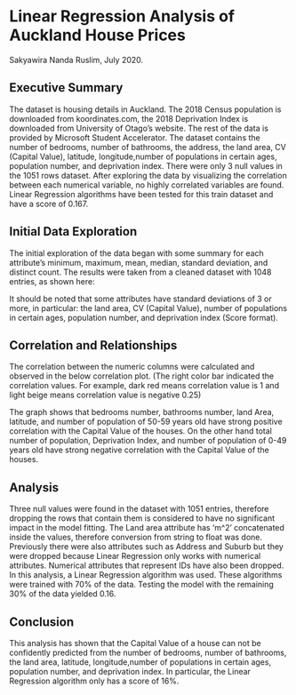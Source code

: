 # Linear Regression Analysis of Auckland House Prices
Sakyawira Nanda Ruslim, July 2020.

## Executive Summary
The dataset is housing details in Auckland. The 2018 Census population is
downloaded from koordinates.com, the 2018 Deprivation Index is downloaded from
University of Otago’s website. The rest of the data is provided by Microsoft Student
Accelerator. The dataset contains the number of bedrooms, number of bathrooms,
the address, the land area, CV (Capital Value), latitude, longitude,number of
populations in certain ages, population number, and deprivation index. There were
only 3 null values in the 1051 rows dataset. After exploring the data by visualizing the
correlation between each numerical variable, no highly correlated variables are
found. Linear Regression algorithms have been tested for this train dataset and have
a score of 0.167.

## Initial Data Exploration
The initial exploration of the data began with some summary for each attribute’s
minimum, maximum, mean, median, standard deviation, and distinct count. The
results were taken from a cleaned dataset with 1048 entries, as shown here:

It should be noted that some attributes have standard deviations of 3 or more, in
particular: the land area, CV (Capital Value), number of populations in certain ages,
population number, and deprivation index (Score format).

## Correlation and Relationships

The correlation between the numeric columns were calculated and observed in the
below correlation plot. (The right color bar indicated the correlation values. For
example, dark red means correlation value is 1 and light beige means correlation
value is negative 0.25)

The graph shows that bedrooms number, bathrooms number, land Area, latitude,
and number of population of 50-59 years old have strong positive correlation with
the Capital Value of the houses. On the other hand total number of population,
Deprivation Index, and number of population of 0-49 years old have strong negative
correlation with the Capital Value of the houses.

## Analysis
Three null values were found in the dataset with 1051 entries, therefore dropping the
rows that contain them is considered to have no significant impact in the model
fitting. The Land area attribute has ‘m^2’ concatenated inside the values, therefore
conversion from string to float was done.
Previously there were also attributes such as Address and Suburb but they were
dropped because Linear Regression only works with numerical attributes. Numerical
attributes that represent IDs have also been dropped.
In this analysis, a Linear Regression algorithm was used. These algorithms were
trained with 70% of the data. Testing the model with the remaining 30% of the data
yielded 0.16.

## Conclusion
This analysis has shown that the Capital Value of a house can not be confidently
predicted from the number of bedrooms, number of bathrooms, the land area,
latitude, longitude,number of populations in certain ages, population number, and
deprivation index. In particular, the Linear Regression algorithm only has a score of
16%.
